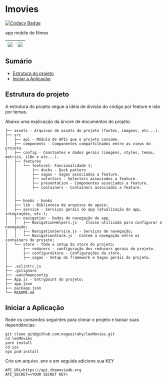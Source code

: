 # lmovies

[![Codacy Badge](https://api.codacy.com/project/badge/Grade/0e1aba5337bf49f09c01272d0280a4cf)](https://app.codacy.com/app/nogueirahy/leoMovies?utm_source=github.com&utm_medium=referral&utm_content=nogueirahy/leoMovies&utm_campaign=Badge_Grade_Dashboard)

app mobile de filmes


![](https://i.ibb.co/Cmfq6ck/one.png)    |   ![](https://i.ibb.co/1T59bL9/two.png)|
:---------------------------------------:|:--------------------------------------:|

## Sumário

- [Estrutura do projeto](#estrutura-do-projeto)
- [Iniciar a Aplicação](#iniciar-a-aplicacao)

## Estrutura do projeto
A estrutura do projeto segue a idéia de divisão do código por feature e não por temas.

Abaixo uma explicação da árvore de documentos do projeto:

```
├── assets - Arquivos de assets do projeto (fontes, imagens, etc...).
├── src
│   ├── api - Módulo de APIs que o projeto consome.
│   ├── components - Componentes compartilhados entre as views do projeto.
│   ├── config - Constantes e dados gerais (imagens, styles, temas, metrics, i18n e etc...).
│   ├── features
│   │   └── feature1- Funcionalidade 1;
│   │       ├── ducks - Duck pattern
│   │       ├── sagas - Sagas associadas a feature.
│   │       ├── selectors - Selectors associados a feature.
│   │       ├── presentation - Componentes associados a feature.
│   │       ├── containers - Containers associados a feature.
│   │
│   │
│   ├── hooks - hooks
│   ├── lib - Biblioteca de arquivos de apoio;
│   ├── service - Serviços gerais do app (atualização do app, integrações, etc.);
│   ├── navigation - Dados de navegação do app.
│   │   ├── NavigationHelpers.js -  Classe utilizada para configurar a navegação;
│   │   ├── NavigationService.js - Serviços de navegação;
│   │   └── NavigationStack.js - Contem a navegação entre os containers do projeto;
│   └── store - Todo o setup da store do projeto;
│       ├── reducers - configuração dos reducers gerais do projeto.
│       ├── configureStore - Configurações da store.
│       ├── sagas - Setup do framework e Sagas gerais do projeto.
│
├── .eslintrc.js
├── .gitignore
├── .watchmanconfig
├── App.js - Entrypoint do projeto;
├── app.json
├── package.json
└── README.md
```
## Iniciar a Aplicação
Rode os comandos seguintes para clonar o projeto e baixar suas dependências:

```
git clone git@github.com:nogueirahy/leoMovies.git
cd leoMovies
yarn install
cd ios
npx pod-install
```

Crie um arquivo .env e em seguida adicione sua KEY
```
API_URL=https://api.themoviedb.org
API_SECRET=<YOUR SECRET KEY>
```